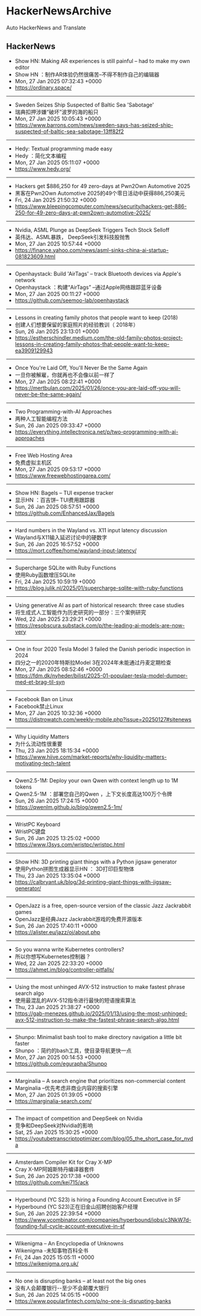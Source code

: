 # HackerNewsArchive
Auto HackerNews and Translate

## HackerNews
* Show HN: Making AR experiences is still painful – had to make my own editor
* Show HN ：制作AR体验仍然很痛苦–不得不制作自己的编辑器
* Mon, 27 Jan 2025 07:32:43 +0000
* https://ordinary.space/
----
* Sweden Seizes Ship Suspected of Baltic Sea 'Sabotage'
* 瑞典扣押涉嫌“破坏”波罗的海的船只
* Mon, 27 Jan 2025 10:05:43 +0000
* https://www.barrons.com/news/sweden-says-has-seized-ship-suspected-of-baltic-sea-sabotage-13ff82f2
----
* Hedy: Textual programming made easy
* Hedy ：简化文本编程
* Mon, 27 Jan 2025 05:11:07 +0000
* https://www.hedy.org/
----
* Hackers get $886,250 for 49 zero-days at Pwn2Own Automotive 2025
* 黑客在Pwn2Own Automotive 2025的49个零日活动中获得886,250美元
* Fri, 24 Jan 2025 21:50:32 +0000
* https://www.bleepingcomputer.com/news/security/hackers-get-886-250-for-49-zero-days-at-pwn2own-automotive-2025/
----
* Nvidia, ASML Plunge as DeepSeek Triggers Tech Stock Selloff
* 英伟达、ASML暴跌， DeepSeek引发科技股抛售
* Mon, 27 Jan 2025 10:57:44 +0000
* https://finance.yahoo.com/news/asml-sinks-china-ai-startup-081823609.html
----
* Openhaystack: Build 'AirTags' – track Bluetooth devices via Apple's network
* Openhaystack ：构建“AirTags” –通过Apple网络跟踪蓝牙设备
* Mon, 27 Jan 2025 00:11:27 +0000
* https://github.com/seemoo-lab/openhaystack
----
* Lessons in creating family photos that people want to keep (2018)
* 创建人们想要保留的家庭照片的经验教训（ 2018年）
* Sun, 26 Jan 2025 23:13:01 +0000
* https://estherschindler.medium.com/the-old-family-photos-project-lessons-in-creating-family-photos-that-people-want-to-keep-ea3909129943
----
* Once You're Laid Off, You'll Never Be the Same Again
* 一旦你被解雇，你就再也不会像以前一样了
* Mon, 27 Jan 2025 08:22:41 +0000
* https://mertbulan.com/2025/01/26/once-you-are-laid-off-you-will-never-be-the-same-again/
----
* Two Programming-with-AI Approaches
* 两种人工智能编程方法
* Sun, 26 Jan 2025 09:33:47 +0000
* https://everything.intellectronica.net/p/two-programming-with-ai-approaches
----
* Free Web Hosting Area
* 免费虚拟主机区
* Mon, 27 Jan 2025 09:53:17 +0000
* https://www.freewebhostingarea.com/
----
* Show HN: Bagels – TUI expense tracker
* 显示HN ：百吉饼– TUI费用跟踪器
* Sun, 26 Jan 2025 08:57:51 +0000
* https://github.com/EnhancedJax/Bagels
----
* Hard numbers in the Wayland vs. X11 input latency discussion
* Wayland与X11输入延迟讨论中的硬数字
* Sun, 26 Jan 2025 16:57:52 +0000
* https://mort.coffee/home/wayland-input-latency/
----
* Supercharge SQLite with Ruby Functions
* 使用Ruby函数增压SQLite
* Fri, 24 Jan 2025 10:59:19 +0000
* https://blog.julik.nl/2025/01/supercharge-sqlite-with-ruby-functions
----
* Using generative AI as part of historical research: three case studies
* 将生成式人工智能作为历史研究的一部分：三个案例研究
* Wed, 22 Jan 2025 23:29:21 +0000
* https://resobscura.substack.com/p/the-leading-ai-models-are-now-very
----
* One in four 2020 Tesla Model 3 failed the Danish periodic inspection in 2024
* 四分之一的2020年特斯拉Model 3在2024年未能通过丹麦定期检查
* Mon, 27 Jan 2025 08:52:46 +0000
* https://fdm.dk/nyheder/bilist/2025-01-populaer-tesla-model-dumper-med-et-brag-til-syn
----
* Facebook Ban on Linux
* Facebook禁止Linux
* Mon, 27 Jan 2025 10:32:36 +0000
* https://distrowatch.com/weekly-mobile.php?issue=20250127#sitenews
----
* Why Liquidity Matters
* 为什么流动性很重要
* Thu, 23 Jan 2025 18:15:34 +0000
* https://www.hiive.com/market-reports/why-liquidity-matters-motivating-tech-talent
----
* Qwen2.5-1M: Deploy your own Qwen with context length up to 1M tokens
* Qwen2.5-1M ：部署您自己的Qwen ，上下文长度高达100万个令牌
* Sun, 26 Jan 2025 17:24:15 +0000
* https://qwenlm.github.io/blog/qwen2.5-1m/
----
* WristPC Keyboard
* WristPC键盘
* Sun, 26 Jan 2025 13:25:02 +0000
* https://www.l3sys.com/wristpc/wristpc.html
----
* Show HN: 3D printing giant things with a Python jigsaw generator
* 使用Python拼图生成器显示HN ： 3D打印巨型物体
* Thu, 23 Jan 2025 13:35:04 +0000
* https://calbryant.uk/blog/3d-printing-giant-things-with-jigsaw-generator/
----
* OpenJazz is a free, open-source version of the classic Jazz Jackrabbit games
* OpenJazz是经典Jazz Jackrabbit游戏的免费开源版本
* Sun, 26 Jan 2025 17:40:11 +0000
* https://alister.eu/jazz/oj/about.php
----
* So you wanna write Kubernetes controllers?
* 所以你想写Kubernetes控制器？
* Wed, 22 Jan 2025 22:33:20 +0000
* https://ahmet.im/blog/controller-pitfalls/
----
* Using the most unhinged AVX-512 instruction to make fastest phrase search algo
* 使用最混乱的AVX-512指令进行最快的短语搜索算法
* Thu, 23 Jan 2025 21:38:27 +0000
* https://gab-menezes.github.io/2025/01/13/using-the-most-unhinged-avx-512-instruction-to-make-the-fastest-phrase-search-algo.html
----
* Shunpo: Minimalist bash tool to make directory navigation a little bit faster
* Shunpo ：简约的bash工具，使目录导航更快一点
* Mon, 27 Jan 2025 00:14:53 +0000
* https://github.com/egurapha/Shunpo
----
* Marginalia – A search engine that prioritizes non-commercial content
* Marginalia –优先考虑非商业内容的搜索引擎
* Mon, 27 Jan 2025 01:39:05 +0000
* https://marginalia-search.com/
----
* The impact of competition and DeepSeek on Nvidia
* 竞争和DeepSeek对Nvidia的影响
* Sat, 25 Jan 2025 15:30:25 +0000
* https://youtubetranscriptoptimizer.com/blog/05_the_short_case_for_nvda
----
* Amsterdam Compiler Kit for Cray X-MP
* Cray X-MP阿姆斯特丹编译器套件
* Sun, 26 Jan 2025 20:17:38 +0000
* https://github.com/kej715/ack
----
* Hyperbound (YC S23) is hiring a Founding Account Executive in SF
* Hyperbound (YC S23)正在旧金山招聘创始客户经理
* Sun, 26 Jan 2025 22:39:54 +0000
* https://www.ycombinator.com/companies/hyperbound/jobs/c3NkW7d-founding-full-cycle-account-executive-in-sf
----
* Wikenigma – An Encyclopedia of Unknowns
* Wikenigma -未知事物百科全书
* Fri, 24 Jan 2025 15:05:11 +0000
* https://wikenigma.org.uk/
----
* No one is disrupting banks – at least not the big ones
* 没有人会颠覆银行--至少不会颠覆大银行
* Sun, 26 Jan 2025 14:05:15 +0000
* https://www.popularfintech.com/p/no-one-is-disrupting-banks
----

